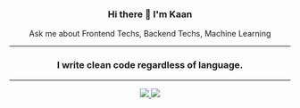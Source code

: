 ### <p align="center"> Hi there 👋 I'm Kaan </p>

<div align="center">
  <p> Ask me about Frontend Techs, Backend Techs, Machine Learning </p>
</div>

---

### <p align="center"> I write clean code regardless of language. </p>

---

<div align="center">
  <a href="https://github.com/kaan-donmez">
    <img src="http://github-profile-summary-cards.vercel.app/api/cards/profile-details?username=kaan-donmez&theme=github_dark" />
  </a>
  <a href="https://github.com/kaan-donmez">
    <img src="https://github-readme-stats.vercel.app/api/top-langs/?username=kaan-donmez&langs_count=10&card_width=800&theme=github_dark&hide_border=true&hide=makefile,cmake,c,html,css,blade,php,c%2B%2B,qmake,scss" />
  </a>
</div>
